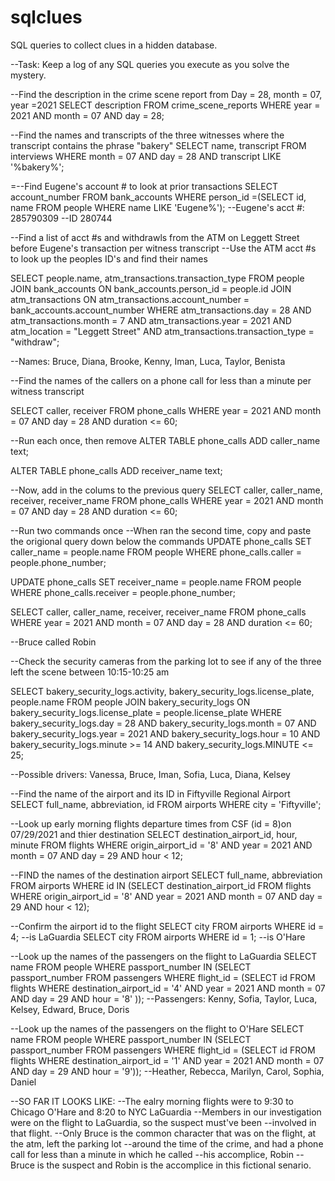 # sqlclues
SQL queries to collect clues in a hidden database.

--Task: Keep a log of any SQL queries you execute as you solve the mystery.

--Find the description in the crime scene report from Day = 28, month = 07, year =2021
SELECT description FROM crime_scene_reports WHERE year = 2021 AND month = 07 AND day = 28;

--Find the names and transcripts of the three witnesses where the transcript contains the phrase "bakery"
SELECT name, transcript FROM interviews WHERE month = 07 AND day = 28 AND transcript LIKE '%bakery%';

=--Find Eugene's account # to look at prior transactions
SELECT account_number FROM bank_accounts WHERE person_id =(SELECT id, name FROM people WHERE name LIKE 'Eugene%');
--Eugene's acct #: 285790309
--ID 280744

--Find a list of acct #s and withdrawls from the ATM on Leggett Street before Eugene's transaction per witness transcript
--Use the ATM acct #s to look up the peoples ID's and find their names

SELECT people.name, atm_transactions.transaction_type FROM people
JOIN bank_accounts ON bank_accounts.person_id = people.id
JOIN atm_transactions ON atm_transactions.account_number = bank_accounts.account_number
WHERE atm_transactions.day = 28
AND atm_transactions.month = 7
AND atm_transactions.year = 2021
AND atm_location = "Leggett Street"
AND atm_transactions.transaction_type = "withdraw";

--Names: Bruce, Diana, Brooke, Kenny, Iman, Luca, Taylor, Benista

--Find the names of the callers on a phone call for less than a minute per witness transcript

SELECT caller, receiver FROM phone_calls WHERE year = 2021 AND month = 07 AND day = 28 AND duration <= 60;

--Run each once, then remove
ALTER TABLE phone_calls
ADD caller_name text;

ALTER TABLE phone_calls
ADD receiver_name text;

--Now, add in the colums to the previous query
SELECT caller, caller_name, receiver, receiver_name FROM phone_calls WHERE year = 2021 AND month = 07 AND day = 28 AND duration <= 60;

--Run two commands once
--When ran the second time, copy and paste the origional query down below the commands
UPDATE phone_calls
SET caller_name = people.name
FROM people
WHERE phone_calls.caller = people.phone_number;


UPDATE phone_calls
SET receiver_name = people.name
FROM people
WHERE phone_calls.receiver = people.phone_number;

SELECT caller, caller_name, receiver, receiver_name FROM phone_calls WHERE year = 2021 AND month = 07 AND day = 28 AND duration <= 60;

--Bruce called Robin


--Check the security cameras from the parking lot to see if any of the three left the scene between 10:15-10:25 am

SELECT bakery_security_logs.activity, bakery_security_logs.license_plate, people.name
FROM people JOIN bakery_security_logs ON bakery_security_logs.license_plate = people.license_plate
WHERE bakery_security_logs.day = 28
AND bakery_security_logs.month = 07
AND bakery_security_logs.year = 2021
AND bakery_security_logs.hour = 10
AND bakery_security_logs.minute >= 14
AND bakery_security_logs.MINUTE <= 25;

--Possible drivers: Vanessa, Bruce, Iman, Sofia, Luca, Diana, Kelsey

--Find the name of the airport and its ID in Fiftyville Regional Airport
SELECT full_name, abbreviation, id FROM airports WHERE city = 'Fiftyville';

--Look up early morning flights departure times from CSF (id = 8)on 07/29/2021 and thier destination
SELECT destination_airport_id, hour, minute FROM flights
WHERE origin_airport_id = '8' AND year = 2021 AND month = 07 AND day = 29 AND hour < 12;

--FIND the names of the destination airport
SELECT full_name, abbreviation FROM airports WHERE id IN
(SELECT destination_airport_id FROM flights
WHERE origin_airport_id = '8' AND year = 2021 AND month = 07 AND day = 29 AND hour < 12);

--Confirm the airport id to the flight
SELECT city FROM airports WHERE id = 4;
--is LaGuardia
SELECT city FROM airports WHERE id = 1;
--is O'Hare

--Look up the names of the passengers on the flight to LaGuardia
SELECT name FROM people WHERE passport_number IN
(SELECT passport_number FROM passengers WHERE flight_id =
(SELECT id FROM flights WHERE destination_airport_id = '4' AND year = 2021 AND month = 07 AND day = 29 AND hour = '8' ));
--Passengers: Kenny, Sofia, Taylor, Luca, Kelsey, Edward, Bruce, Doris

--Look up the names of the passengers on the flight to O'Hare
SELECT name FROM people WHERE passport_number IN
(SELECT passport_number FROM passengers WHERE flight_id =
(SELECT id FROM flights WHERE destination_airport_id = '1' AND year = 2021 AND month = 07 AND day = 29 AND hour = '9'));
--Heather, Rebecca, Marilyn, Carol, Sophia, Daniel

--SO FAR IT LOOKS LIKE:
--The ealry morning flights were to 9:30 to Chicago O'Hare and  8:20 to NYC LaGuardia
--Members in our investigation were on the flight to LaGuardia, so the suspect must've been
--involved in that flight.
--Only Bruce is the common character that was on the flight, at the atm, left the parking lot
--around the time of the crime, and had a phone call for less than a minute in which he called
--his accomplice, Robin
--Bruce is the suspect and Robin is the accomplice in this fictional senario.


